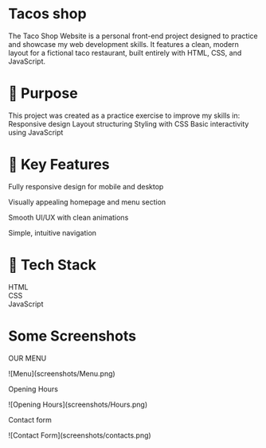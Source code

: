 # Tacos shop
<p>The Taco Shop Website is a personal front-end project designed to practice and showcase my web development skills. It features a clean, modern layout for a fictional taco restaurant, built entirely with HTML, CSS, and JavaScript.</p>

# 🎯 Purpose
This project was created as a practice exercise to improve my skills in:
Responsive design
Layout structuring
Styling with CSS
Basic interactivity using JavaScript

# 🌟 Key Features
Fully responsive design for mobile and desktop

Visually appealing homepage and menu section

Smooth UI/UX with clean animations

Simple, intuitive navigation


# 🔧 Tech Stack
HTML<br>
CSS <br>
JavaScript

# Some Screenshots 
<p>OUR MENU</p>
![Menu](screenshots/Menu.png)<br>
<p>Opening Hours</p>
![Opening Hours](screenshots/Hours.png)<br>
<p>Contact form</p>
![Contact Form](screenshots/contacts.png)
